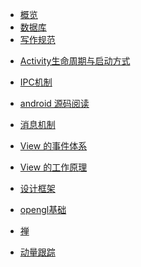 <!-- * [概览](/docs/opengl/README.md)
* [opengl基础](/docs/opengl/opengl基础.md) -->

* [概览](/README.md)
* [数据库](/docs/数据库.md)
* [写作规范](/docs/tittletattle/writing-standard.md)

<!-- android -->
* [Activity生命周期与启动方式](/docs/android/Activity生命周期和启动方式.md)
* [IPC机制](/docs/android/IPC机制.md)
* [android 源码阅读](/docs/android/android源码阅读.md)
* [消息机制](/docs/android/消息机制.md)
* [View 的事件体系](/docs/android/view-event-system.md)
* [View 的工作原理](/docs/android/view-work-principle.md)


* [设计框架](/docs/设计模式/设计框架.md)
* [opengl基础](/docs/opengl/opengl基础.md)
* [禅](/docs/readbook/佛.md)
* [动量跟踪](/docs/stock/quantity-plate.md)

